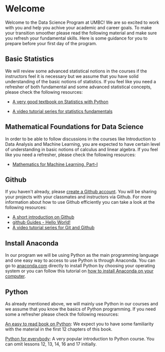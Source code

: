 # Welcome

Welcome to the Data Science Program at UMBC! We are so excited to work with you and help you achive your academic and career goals. To make your transition smoother please read the following material and make sure you refresh your fundamental skills. Here is some guidance for you to prepare before your first day of the program. 

## Basic Statistics

We will review some advanced statistical notions in the courses if the instructors feel it is necessary but we assume that you have solid understanding of the basic notions of statistics. If you feel like you need a refresher of both fundamental and some advanced statistical concepts, please check the following resources:

- [A very good textbook on Statistics with Python](http://greenteapress.com/thinkstats2/thinkstats2.pdf)

- [A video tutorial series for statistics fundamentals](https://www.youtube.com/playlist?list=PLblh5JKOoLUK0FLuzwntyYI10UQFUhsY9)

## Mathematical Foundations for Data Science

In order to be able to follow discussions in the courses like Introduction to Data Analysis and Machine Learning, you are expected to have certain level of understanding in basic notions of calculus and linear algebra. If you feel like you need a refresher, please check the following resources:

- [Mathematics for Machine Learning, Part-I](https://mml-book.com.)

## Github

If you haven't already, please [create a Github account](https://github.com/join). You will be sharing your projects with your classmates and instructors via Github. For more information about how to use Github efficiently you can take a look at the following resources:

- [A short introduction on Github](https://www.youtube.com/watch?v=w3jLJU7DT5E&ab_channel=GitHub)
- [github Guides - Hello World!](https://guides.github.com/activities/hello-world/)
- [A video tutorial series for Git and Github](https://www.youtube.com/watch?v=BCQHnlnPusY&list=PLRqwX-V7Uu6ZF9C0YMKuns9sLDzK6zoiV&ab_channel=TheCodingTrain) 


## Install Anaconda

In our program we will be using Python as the main programming language and one easy way to access to use Python is through Anaconda. You can go to [anaconda.com](https://www.anaconda.com/products/individual#Downloads) directly to install Python by choosing your operating system or you can follow this tutorial on [how to install Anaconda on your computer](https://www.youtube.com/watch?v=YJC6ldI3hWk&ab_channel=CoreySchafer).

## Python

As already mentioned above, we will mainly use Python in our courses and we assume that you know the basics of Python programming. If you need some a refresher please check the following resources:

[An easy to read book on Python](https://jakevdp.github.io/WhirlwindTourOfPython/): We expect you to have some familiarity with the material in the first 12 chapters of this book.

[Python for everybody](https://www.py4e.com/lessons): A very popular introduction to Python course. You can omit lessons 12, 13, 14, 16 and 17 initially.
